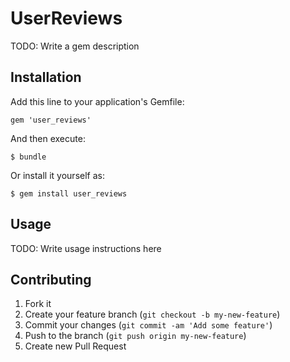 # UserReviews

TODO: Write a gem description

## Installation

Add this line to your application's Gemfile:

    gem 'user_reviews'

And then execute:

    $ bundle

Or install it yourself as:

    $ gem install user_reviews

## Usage

TODO: Write usage instructions here

## Contributing

1. Fork it
2. Create your feature branch (`git checkout -b my-new-feature`)
3. Commit your changes (`git commit -am 'Add some feature'`)
4. Push to the branch (`git push origin my-new-feature`)
5. Create new Pull Request

